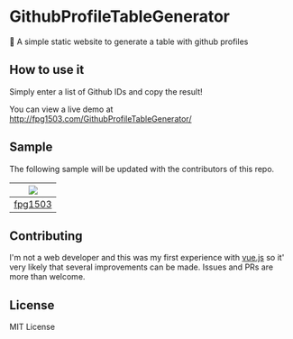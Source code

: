 # GithubProfileTableGenerator
🐙 A simple static website to generate a table with github profiles

## How to use it

Simply enter a list of Github IDs and copy the result!

You can view a live demo at http://fpg1503.com/GithubProfileTableGenerator/

## Sample

The following sample will be updated with the contributors of this repo.

| ![](https://github.com/fpg1503.png?size=117) |
| --- |
|[fpg1503](https://github.com/fpg1503) |

## Contributing

I'm not a web developer and this was my first experience with [vue.js](https://github.com/vuejs/vue) so it' very likely that several improvements can be made. Issues and PRs are more than welcome.

## License

MIT License
